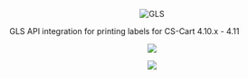 <p align="center">
  <img src="https://www.baginbox.cloud/img/cms/GLS%20.png" alt="GLS" />
</p>

<p>GLS API integration for printing labels for CS-Cart 4.10.x - 4.11</p>

<p align="center">
  <img src="https://github.com/suncho26/gls-labels-slovenia-cscart-addon/raw/master/screenshots/screenshot_01.png">
</p>

<p align="center">
  <img src="https://github.com/suncho26/gls-labels-slovenia-cscart-addon/raw/master/screenshots/screenshot_02.png">
</p>
